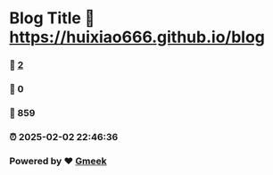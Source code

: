 # Blog Title :link: https://huixiao666.github.io/blog 
### :page_facing_up: [2](https://huixiao666.github.io/blog/tag.html) 
### :speech_balloon: 0 
### :hibiscus: 859 
### :alarm_clock: 2025-02-02 22:46:36 
### Powered by :heart: [Gmeek](https://github.com/Meekdai/Gmeek)
